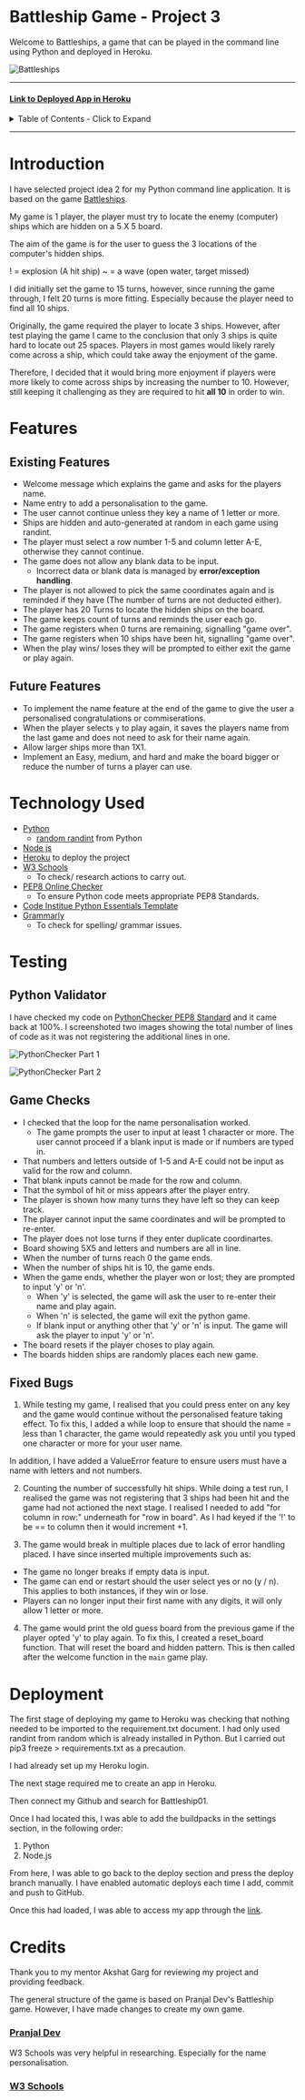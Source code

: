 # **Battleship Game - Project 3**

Welcome to Battleships, a game that can be played in the command line using Python and deployed in Heroku.

![Battleships](/images/battleshipWelcomeImage.jpg)

-----

#### [Link to Deployed App in Heroku](https://battleship01.herokuapp.com/)

<details>
<summary>
Table of Contents - Click to Expand
</summary>

- [Introduction](#introduction)
- [Feature](#features)
- [Technology Used](#technology-used)
- [Testing](#testing)
- [Deployment](#deployment)
- [Credits](#credits)

</details>

-----

# Introduction

I have selected project idea 2 for my Python command line application. It is based on the game [Battleships](https://en.wikipedia.org/wiki/Battleship_(game)).

My game is 1 player, the player must try to locate the enemy (computer) ships which are hidden on a 5 X 5 board.

The aim of the game is for the user to guess the 3 locations of the computer's hidden ships. 

! = explosion (A hit ship)
~ = a wave (open water, target missed)

I did initially set the game to 15 turns, however, since running the game through, I felt 20 turns is more fitting. Especially because the player need to find all 10 ships.

Originally, the game required the player to locate 3 ships. However, after test playing the game I came to the conclusion that only 3 ships is quite hard to locate out 25 spaces. Players in most games would likely rarely come across a ship, which could take away the enjoyment of the game. 

Therefore, I decided that it would bring more enjoyment if players were more likely to come across ships by increasing the number to 10. However, still keeping it challenging as they are required to hit **all 10** in order to win.

# Features 

## Existing Features
* Welcome message which explains the game and asks for the players name.
* Name entry to add a personalisation to the game. 
* The user cannot continue unless they key a name of 1 letter or more. 
* Ships are hidden and auto-generated at random in each game using randint.
* The player must select a row number 1-5 and column letter A-E, otherwise they cannot continue. 
* The game does not allow any blank data to be input. 
  - Incorrect data or blank data is managed by **error/exception handling**. 
* The player is not allowed to pick the same coordinates again and is reminded if they have (The number of turns are not deducted either).
* The player has 20 Turns to locate the hidden ships on the board. 
* The game keeps count of turns and reminds the user each go. 
* The game registers when 0 turns are remaining, signalling "game over". 
* The game registers when 10 ships have been hit, signalling "game over". 
* When the play wins/ loses they will be prompted to either exit the game or play again. 

## Future Features
* To implement the name feature at the end of the game to give the user a personalised congratulations or commiserations. 
* When the player selects `y` to play again, it saves the players name from the last game and does not need to ask for their name again.
* Allow larger ships more than 1X1.
* Implement an Easy, medium, and hard and make the board bigger or reduce the number of turns a player can use.


# Technology Used

* [Python](https://www.python.org/)
    - [random randint](https://www.w3schools.com/python/ref_random_randint.asp) from Python
* [Node js](https://nodejs.org/en/)
* [Heroku](https://id.heroku.com) to deploy the project
* [W3 Schools](https://www.w3schools.com) 
   - To check/ research actions to carry out.
* [PEP8 Online Checker](https://www.pythonchecker.com/)
  - To ensure Python code meets appropriate PEP8 Standards.
* [Code Institue Python Essentials Template](https://github.com/Code-Institute-Org/python-essentials-template)
* [Grammarly](https://www.grammarly.com/a?utm_source=google&utm_medium=cpc&utm_campaign=brand_core_row&utm_content=brandcorerow&utm_term=grammarly&matchtype=e&placement=&network=gt%7d&network=g&gclid=CjwKCAjwzY2bBhB6EiwAPpUpZlsGqYATQkfUFW8wozDtRB9oeULmkiNT00iSLkwm9qYXjWWB4XjZPRoCE0MQAvD_BwE&gclsrc=aw.ds)
   - To check for spelling/ grammar issues. 

# Testing 

## Python Validator 

I have checked my code on [PythonChecker PEP8 Standard](https://www.pythonchecker.com/) and it came back at 100%. I screenshoted two images showing the total number of lines of code as it was not registering the additional lines in one.

![PythonChecker Part 1](/images/Pep8%20pt1.png)

![PythonChecker Part 2](/images/pep8%20pt.2.png)

## Game Checks

* I checked that the loop for the name personalisation worked. 
    - The game prompts the user to input at least 1 character or more. The user cannot proceed if a blank input is made or if numbers are typed in. 
* That numbers and letters outside of 1-5 and A-E could not be input as valid for the row and column.
* That blank inputs cannot be made for the row and column.
* That the symbol of hit or miss appears after the player entry.
* The player is shown how many turns they have left so they can keep track.
* The player cannot input the same coordinates and will be prompted to re-enter.
* The player does not lose turns if they enter duplicate coordinartes.
* Board showing 5X5 and letters and numbers are all in line. 
* When the number of turns reach 0 the game ends.
* When the number of ships hit is 10, the game ends. 
* When the game ends, whether the player won or lost; they are prompted to input 'y' or 'n'.
  - When 'y' is selected, the game will ask the user to re-enter their name and play again.
  - When 'n' is selected, the game will exit the python game. 
  - If blank input or anything other that 'y' or 'n' is input. The game will ask the player to input 'y' or 'n'.
* The board resets if the player choses to play again. 
* The boards hidden ships are randomly places each new game. 

## Fixed Bugs 

1. While testing my game, I realised that you could press enter on any key and the game would continue without the personalised feature taking effect. To fix this, I added a while loop to ensure that should the name = less than 1 character, the game would repeatedly ask you until you typed one character or more for your user name.

In addition, I have added a ValueError feature to ensure users must have a name with letters and not numbers.

2. Counting the number of successfully hit ships. While doing a test run, I realised the game was not registering that 3 ships had been hit and the game had not actioned the next stage. I realised I needed to add "for column in row:" underneath for "row in board". As I had keyed if the '!' to be == to column then it would increment +1. 

3. The game would break in multiple places due to lack of error handling placed. I have since inserted multiple improvements such as:
- The game no longer breaks if empty data is input. 
- The game can end or restart should the user select yes or no (y / n). This applies to both instances, if they win or lose.
- Players can no longer input their first name with any digits, it will only allow 1 letter or more.

4. The game would print the old guess board from the previous game if the player opted 'y' to play again. To fix this, I created a reset_board function. That will reset the board and hidden pattern. This is then called after the welcome function in the `main` game play. 

# Deployment

The first stage of deploying my game to Heroku was checking that nothing needed to be imported to the requirement.txt document. I had only used randint from random which is already installed in Python. But I carried out pip3 freeze > requirements.txt as a precaution. 

I had already set up my Heroku login. 

The next stage required me to create an app in Heroku.

Then connect my Github and search for Battleship01. 

Once I had located this, I was able to add the buildpacks in the settings section, in the following order:
1. Python
2. Node.js

From here, I was able to go back to the deploy section and press the deploy branch manually. I have enabled automatic deploys each time I add, commit and push to GitHub. 

Once this had loaded, I was able to access my app through the [link](https://battleship01.herokuapp.com/).

# Credits

Thank you to my mentor Akshat Garg for reviewing my project and providing feedback. 

The general structure of the game is based on Pranjal Dev's Battleship game.
However, I have made changes to create my own game.
### [Pranjal Dev](https://copyassignment.com/battleship-game-code-in-python/)

W3 Schools was very helpful in researching. Especially for the name personalisation. 
### [W3 Schools](https://www.w3schools.com/python/ref_func_input.asp)